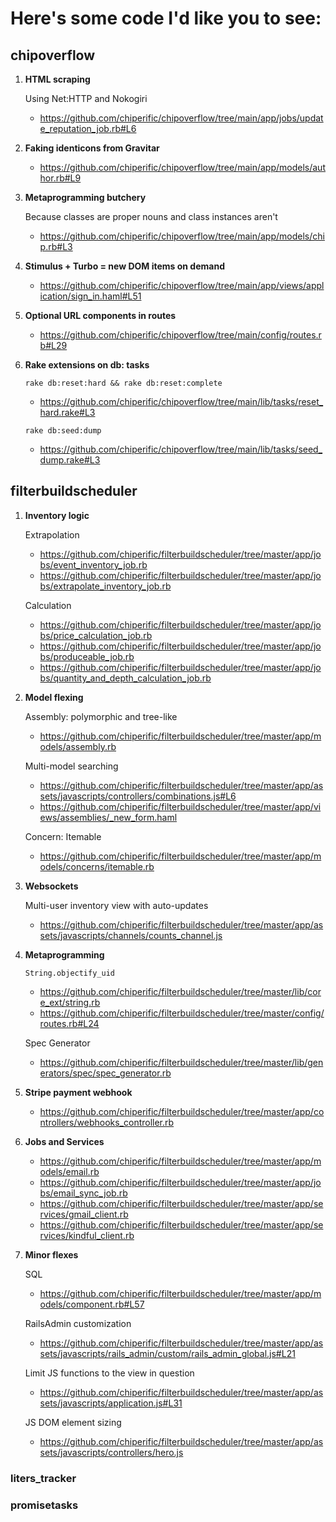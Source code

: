 # Here's some code I'd like you to see:

## chipoverflow

1. __HTML scraping__

    Using Net:HTTP and Nokogiri
    - https://github.com/chiperific/chipoverflow/tree/main/app/jobs/update_reputation_job.rb#L6

2. __Faking identicons from Gravitar__
    - https://github.com/chiperific/chipoverflow/tree/main/app/models/author.rb#L9

3. __Metaprogramming butchery__

    Because classes are proper nouns and class instances aren't
    - https://github.com/chiperific/chipoverflow/tree/main/app/models/chip.rb#L3

4. __Stimulus + Turbo = new DOM items on demand__
    - https://github.com/chiperific/chipoverflow/tree/main/app/views/application/sign_in.haml#L51

5. __Optional URL components in routes__
    - https://github.com/chiperific/chipoverflow/tree/main/config/routes.rb#L29

6. __Rake extensions on db: tasks__

    `rake db:reset:hard && rake db:reset:complete`
    - https://github.com/chiperific/chipoverflow/tree/main/lib/tasks/reset_hard.rake#L3

    `rake db:seed:dump`
    - https://github.com/chiperific/chipoverflow/tree/main/lib/tasks/seed_dump.rake#L3


## filterbuildscheduler

1. __Inventory logic__

    Extrapolation
    - https://github.com/chiperific/filterbuildscheduler/tree/master/app/jobs/event_inventory_job.rb
    - https://github.com/chiperific/filterbuildscheduler/tree/master/app/jobs/extrapolate_inventory_job.rb

    Calculation
    - https://github.com/chiperific/filterbuildscheduler/tree/master/app/jobs/price_calculation_job.rb
    - https://github.com/chiperific/filterbuildscheduler/tree/master/app/jobs/produceable_job.rb
    - https://github.com/chiperific/filterbuildscheduler/tree/master/app/jobs/quantity_and_depth_calculation_job.rb

1. __Model flexing__

    Assembly: polymorphic and tree-like
    - https://github.com/chiperific/filterbuildscheduler/tree/master/app/models/assembly.rb

    Multi-model searching
    - https://github.com/chiperific/filterbuildscheduler/tree/master/app/assets/javascripts/controllers/combinations.js#L6
    - https://github.com/chiperific/filterbuildscheduler/tree/master/app/views/assemblies/_new_form.haml

    Concern: Itemable
    - https://github.com/chiperific/filterbuildscheduler/tree/master/app/models/concerns/itemable.rb

1. __Websockets__

    Multi-user inventory view with auto-updates
    - https://github.com/chiperific/filterbuildscheduler/tree/master/app/assets/javascripts/channels/counts_channel.js

1. __Metaprogramming__

    `String.objectify_uid`
    - https://github.com/chiperific/filterbuildscheduler/tree/master/lib/core_ext/string.rb
    - https://github.com/chiperific/filterbuildscheduler/tree/master/config/routes.rb#L24

    Spec Generator
    - https://github.com/chiperific/filterbuildscheduler/tree/master/lib/generators/spec/spec_generator.rb

1. __Stripe payment webhook__

    - https://github.com/chiperific/filterbuildscheduler/tree/master/app/controllers/webhooks_controller.rb

1. __Jobs and Services__

    - https://github.com/chiperific/filterbuildscheduler/tree/master/app/models/email.rb
    - https://github.com/chiperific/filterbuildscheduler/tree/master/app/jobs/email_sync_job.rb
    - https://github.com/chiperific/filterbuildscheduler/tree/master/app/services/gmail_client.rb
    - https://github.com/chiperific/filterbuildscheduler/tree/master/app/services/kindful_client.rb

1. __Minor flexes__

    SQL
    - https://github.com/chiperific/filterbuildscheduler/tree/master/app/models/component.rb#L57

    RailsAdmin customization
    - https://github.com/chiperific/filterbuildscheduler/tree/master/app/assets/javascripts/rails_admin/custom/rails_admin_global.js#L21

    Limit JS functions to the view in question
    - https://github.com/chiperific/filterbuildscheduler/tree/master/app/assets/javascripts/application.js#L31

    JS DOM element sizing
    - https://github.com/chiperific/filterbuildscheduler/tree/master/app/assets/javascripts/controllers/hero.js


### liters_tracker


### promisetasks
